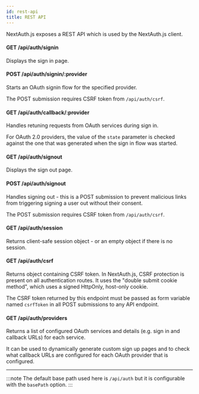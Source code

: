 ```yaml
---
id: rest-api
title: REST API
---
```


NextAuth.js exposes a REST API which is used by the NextAuth.js client.

#### GET /api/auth/signin

Displays the sign in page.

#### POST /api/auth/signin/:provider

Starts an OAuth signin flow for the specified provider.

The POST submission requires CSRF token from `/api/auth/csrf`.

#### GET /api/auth/callback/:provider

Handles retuning requests from OAuth services during sign in.

For OAuth 2.0 providers, the value of the `state` parameter is checked against the one that was generated when the sign in flow was started.

#### GET /api/auth/signout

Displays the sign out page.

#### POST /api/auth/signout

Handles signing out - this is a POST submission to prevent malicious links from triggering signing a user out without their consent.

The POST submission requires CSRF token from `/api/auth/csrf`.

#### GET /api/auth/session

Returns client-safe session object - or an empty object if there is no session.

#### GET /api/auth/csrf

Returns object containing CSRF token. In NextAuth.js, CSRF protection is present on all authentication routes. It uses the "double submit cookie method", which uses a signed HttpOnly, host-only cookie.

The CSRF token returned by this endpoint must be passed as form variable named `csrfToken` in all POST submissions to any API endpoint.

#### GET /api/auth/providers

Returns a list of configured OAuth services and details (e.g. sign in and callback URLs) for each service.

It can be used to dynamically generate custom sign up pages and to check what callback URLs are configured for each OAuth provider that is configured.

---

:::note
The default base path used here is `/api/auth` but it is configurable with the `basePath` option.
:::